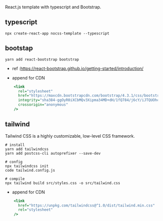 React.js template with typescript and Bootstrap.

## typescript

```
npx create-react-app nocss-template --typescript
```

## bootstap

```
yarn add react-bootstrap bootstrap
```

- ref :https://react-bootstrap.github.io/getting-started/introduction/

* append for CDN

```public/index.html
    <link
      rel="stylesheet"
      href="https://maxcdn.bootstrapcdn.com/bootstrap/4.3.1/css/bootstrap.min.css"
      integrity="sha384-ggOyR0iXCbMQv3Xipma34MD+dH/1fQ784/j6cY/iJTQUOhcWr7x9JvoRxT2MZw1T"
      crossorigin="anonymous"
    />

```

## tailwind

Tailwind CSS is a highly customizable, low-level CSS framework.

```
# install
yarn add tailwindcss
yarn add postcss-cli autoprefixer --save-dev

# config
npx tailwindcss init
code tailwind.config.js

# compile
npx tailwind build src/styles.css -o src/tailwind.css
```

- append for CDN

```public/index.html
    <link
      href="https://unpkg.com/tailwindcss@^1.0/dist/tailwind.min.css"
      rel="stylesheet"
    />

```
